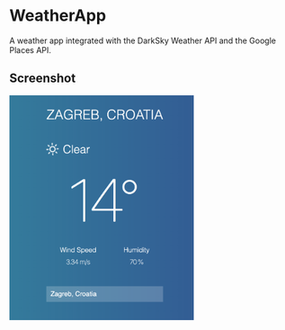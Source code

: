 # WeatherApp
A weather app integrated with the DarkSky Weather API and the Google Places API.

## Screenshot

<img src="https://raw.githubusercontent.com/denistuksar/VanillaJS_WeatherAppv2/master/weatherAppv2.png" alt="Vanilla JS Calculator App" height="400">
